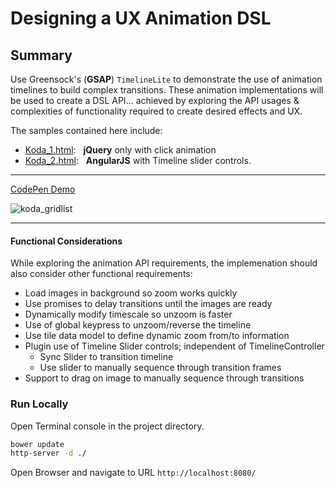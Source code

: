 # Designing a UX Animation DSL

## Summary

Use Greensock's (**GSAP**) `TimelineLite` to demonstrate the use of animation timelines to build complex transitions. These animation implementations will be used to create a DSL API... achieved by exploring the API usages & complexities of functionality required to create desired effects and UX.

The samples contained here include:

*  [Koda_1.html](src/koda_1.html): &nbsp;&nbsp;**jQuery** only with click animation
*  [Koda_2.html](src/koda_2.html): &nbsp;&nbsp;**AngularJS** with Timeline slider controls.

---

[CodePen Demo](http://codepen.io/ThomasBurleson/pen/OPMgqj)

![koda_gridlist](https://cloud.githubusercontent.com/assets/210413/5424252/316fb6c4-82ad-11e4-977d-6cf3d597c0f9.png)

---

#### Functional Considerations

While exploring the animation API requirements, the implemenation should also consider other functional requirements:

- Load images in background so zoom works quickly
- Use promises to delay transitions until the images are ready
- Dynamically modify timescale so unzoom is faster
- Use of global keypress to unzoom/reverse the timeline
- Use tile data model to define dynamic zoom from/to information
- Plugin use of Timeline Slider controls; independent of TimelineController
  - Sync Slider to transition timeline
  - Use slider to manually sequence through transition frames
- Support to drag on image to manually sequence through transitions

### Run Locally

Open Terminal console in the project directory.

```sh
bower update
http-server -d ./
```

Open Browser and navigate to URL `http://localhost:8080/`
